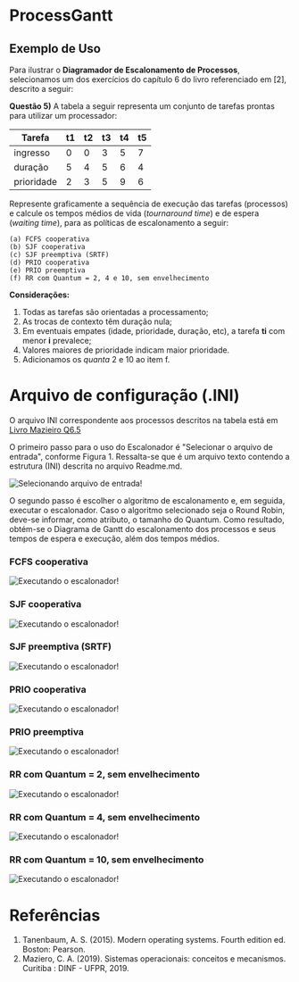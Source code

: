 # ProcessGantt 

## Exemplo de Uso

Para ilustrar o **Diagramador de Escalonamento de Processos**, selecionamos um dos exercícios do capítulo 6 do livro referenciado em [2], descrito a seguir:

**Questão 5)** A tabela a seguir representa um conjunto de tarefas prontas para utilizar um processador:

|Tarefa     | t1 | t2 | t3 | t4 | t5 |
|-----------|----|----|----|----|----|
|ingresso   | 0  | 0  | 3  | 5  | 7  |
|duração    | 5  | 4  | 5  | 6  | 4  |
|prioridade | 2  | 3  | 5  | 9  | 6  |

Represente graficamente a sequência de execução das tarefas (processos) e calcule os tempos médios de vida (*tournaround time*) e de espera (*waiting time*), para as políticas de escalonamento a seguir:

    (a) FCFS cooperativa
    (b) SJF cooperativa
    (c) SJF preemptiva (SRTF)
    (d) PRIO cooperativa
    (e) PRIO preemptiva
    (f) RR com Quantum = 2, 4 e 10, sem envelhecimento

**Considerações:**
1. Todas as tarefas são orientadas a processamento; 
2. As trocas de contexto têm duração nula; 
3. Em eventuais empates (idade, prioridade, duração, etc), a tarefa **ti** com menor **i** prevalece; 
4. Valores maiores de prioridade indicam maior prioridade.
5. Adicionamos os *quanta* 2 e 10 ao item f.


# Arquivo de configuração (.INI)

O arquivo INI correspondente aos processos descritos na tabela está em [Livro Mazieiro Q6.5](Examples/Exemplo04_(Livro_Mazieiro_Q6.5).txt)

O primeiro passo para o uso do Escalonador é "Selecionar o arquivo de entrada", conforme Figura 1. Ressalta-se que é um arquivo texto contendo a estrutura (INI) descrita no arquivo Readme.md.

![Selecionando arquivo de entrada!](img/Tela_Escalonador_01.png "Figura 1")

O segundo passo é escolher o algoritmo de escalonamento e, em seguida, executar o escalonador. Caso o algoritmo selecionado seja o Round Robin, deve-se informar, como atributo, o tamanho do Quantum. Como resultado, obtém-se o Diagrama de Gantt do escalonamento dos processos e seus tempos de espera e execução, além dos tempos médios.

### FCFS cooperativa 
![Executando o escalonador!](img/Q6.5_FCFS.jpg "FCFS")

### SJF cooperativa
![Executando o escalonador!](img/Q6.5_SJF.jpg "SJF")

### SJF preemptiva (SRTF)
![Executando o escalonador!](img/Q6.5_SRTF.jpg "SRTF")

### PRIO cooperativa
![Executando o escalonador!](img/Q6.5_PrioC.jpg "PRIO C")

### PRIO preemptiva
![Executando o escalonador!](img/Q6.5_PrioP.jpg "PRIO P")

### RR com Quantum = 2, sem envelhecimento
![Executando o escalonador!](img/Q6.5_RR_Q2.jpg "Round Robin Quantum = 2")

### RR com Quantum = 4, sem envelhecimento
![Executando o escalonador!](img/Q6.5_RR_Q4.jpg "Round Robin Quantum = 4")

### RR com Quantum = 10, sem envelhecimento
![Executando o escalonador!](img/Q6.5_RR_Q10.jpg "Round Robin Quantum = 10")

# Referências

1. Tanenbaum, A. S. (2015). Modern operating systems. Fourth edition ed. Boston: Pearson.
2. Maziero, C. A. (2019). Sistemas operacionais: conceitos e mecanismos. Curitiba : DINF - UFPR, 2019.
